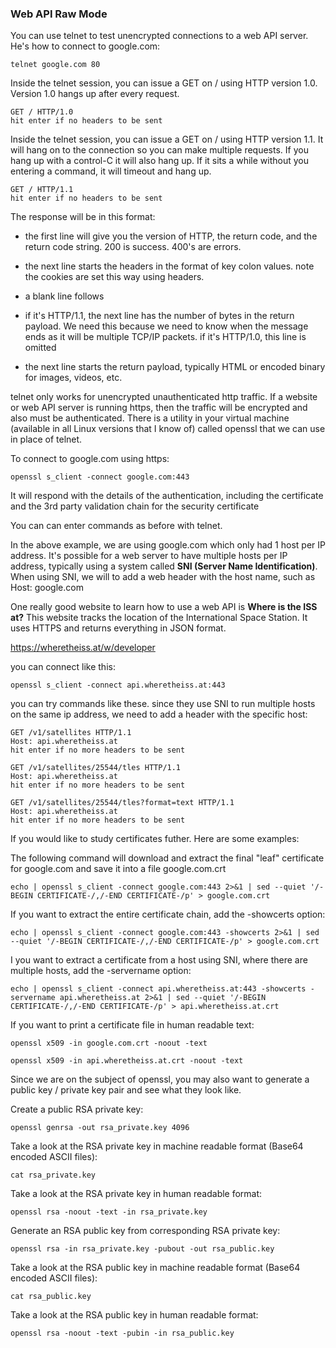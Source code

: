 ### Web API Raw Mode

You can use telnet to test unencrypted connections to a web API server.  He's how to connect to google.com:

```
telnet google.com 80
```

Inside the telnet session, you can issue a GET on / using HTTP version 1.0.  Version 1.0 hangs up after every request.

```
GET / HTTP/1.0
hit enter if no headers to be sent
```

Inside the telnet session, you can issue a GET on / using HTTP version 1.1.  It will hang on to the connection so you can make multiple requests.  If you hang up with a control-C it will also hang up.  If it sits a while without you entering a command, it will timeout and hang up.

```
GET / HTTP/1.1
hit enter if no headers to be sent
```

The response will be in this format:

* the first line will give you the version of HTTP, the return code, and the return code string. 200 is success.  400's are errors.

* the next line starts the headers in the format of key colon values.  note the cookies are set this way using headers.

* a blank line follows

* if it's HTTP/1.1, the next line has the number of bytes in the return payload.  We need this because we need to know when the message ends as it will be multiple TCP/IP packets.  if it's HTTP/1.0, this line is omitted

* the next line starts the return payload, typically HTML or encoded binary for images, videos, etc.

telnet only works for unencrypted unauthenticated http traffic.  If a website or web API server is running https, then the traffic will be encrypted and also must be authenticated. There is a utility in your virtual machine (available in all Linux versions that I know of) called openssl that we can use in place of telnet.

To connect to google.com using https:

```
openssl s_client -connect google.com:443
```

It will respond with the details of the authentication, including the certificate and the 3rd party validation chain for the security certificate

You can can enter commands as before with telnet.

In the above example, we are using google.com which only had 1 host per IP address.  It's possible for a web server to have multiple hosts per IP address, typically using a system called **SNI (Server Name Identification)**.  When using SNI, we will to add a web header with the host name, such as Host: google.com

One really good website to learn how to use a web API is **Where is the ISS at?**  This website tracks the location of the International Space Station.  It uses HTTPS and returns everything in JSON format.

https://wheretheiss.at/w/developer

you can connect like this:

```
openssl s_client -connect api.wheretheiss.at:443
```

you can try commands like these.  since they use SNI to run multiple hosts on the same ip address, we need to add a header with the specific host:

```
GET /v1/satellites HTTP/1.1
Host: api.wheretheiss.at
hit enter if no more headers to be sent

GET /v1/satellites/25544/tles HTTP/1.1
Host: api.wheretheiss.at
hit enter if no more headers to be sent

GET /v1/satellites/25544/tles?format=text HTTP/1.1
Host: api.wheretheiss.at
hit enter if no more headers to be sent
```

If you would like to study certificates futher.  Here are some examples:

The following command will download and extract the final "leaf" certificate for google.com and save it into a file google.com.crt
```
echo | openssl s_client -connect google.com:443 2>&1 | sed --quiet '/-BEGIN CERTIFICATE-/,/-END CERTIFICATE-/p' > google.com.crt
```

If you want to extract the entire certificate chain, add the -showcerts option:
```
echo | openssl s_client -connect google.com:443 -showcerts 2>&1 | sed --quiet '/-BEGIN CERTIFICATE-/,/-END CERTIFICATE-/p' > google.com.crt
```

I you want to extract a certificate from a host using SNI, where there are multiple hosts, add the -servername option:
```
echo | openssl s_client -connect api.wheretheiss.at:443 -showcerts -servername api.wheretheiss.at 2>&1 | sed --quiet '/-BEGIN CERTIFICATE-/,/-END CERTIFICATE-/p' > api.wheretheiss.at.crt
```

If you want to print a certificate file in human readable text:
```
openssl x509 -in google.com.crt -noout -text

openssl x509 -in api.wheretheiss.at.crt -noout -text

```

Since we are on the subject of openssl, you may also want to generate a public key / private key pair and see what they look like.

Create a public RSA private key:
```
openssl genrsa -out rsa_private.key 4096
```

Take a look at the RSA private key in machine readable format (Base64 encoded ASCII files):
```
cat rsa_private.key
```

Take a look at the RSA private key in human readable format:
```
openssl rsa -noout -text -in rsa_private.key
```

Generate an RSA public key from corresponding RSA private key:
```
openssl rsa -in rsa_private.key -pubout -out rsa_public.key
```

Take a look at the RSA public key in machine readable format (Base64 encoded ASCII files):
```
cat rsa_public.key
```

Take a look at the RSA public key in human readable format:
```
openssl rsa -noout -text -pubin -in rsa_public.key
```




